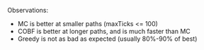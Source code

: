 Observations:

- MC is better at smaller paths (maxTicks <= 100)
- COBF is better at longer paths, and is much faster than MC
- Greedy is not as bad as expected (usually 80%-90% of best)